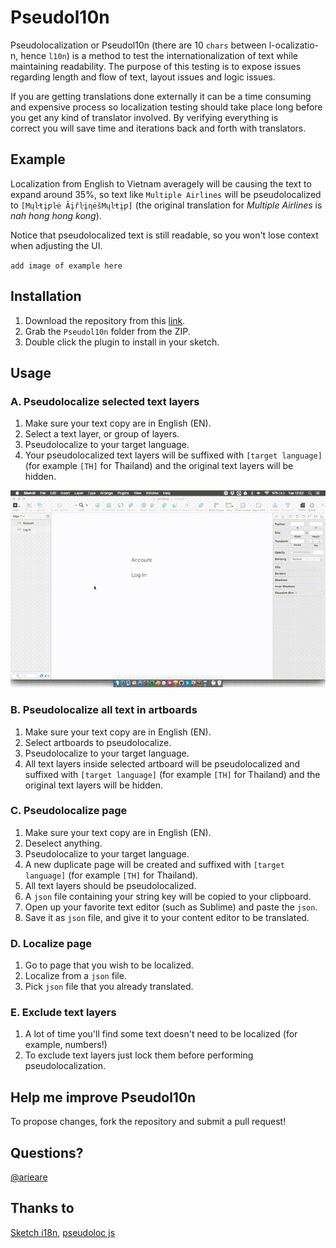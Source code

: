 # Pseudol10n
Pseudolocalization or Pseudol10n (there are 10 `chars` between l-ocalizatio-n, hence `l10n`) is a method to test the internationalization of text while maintaining readability. The purpose of this testing is to expose issues regarding length and flow of text, layout issues and logic issues.

If you are getting translations done externally it can be a time consuming and expensive process so localization testing should take place long before you get any kind of translator involved. By verifying everything is correct you will save time and iterations back and forth with translators.

## Example
Localization from English to Vietnam averagely will be causing the text to expand around 35%, so text like `Multiple Airlines` will be pseudolocalized to `[Mųŀŧįƿŀė ȂįřŀįƞėšMųŀŧįƿ]` (the original translation for *Multiple Airlines* is *nah hong hong kong*).

Notice that pseudolocalized text is still readable, so you won't lose context when adjusting the UI.

`add image of example here`

## Installation
1. Download the repository from this [link](https://github.com/arieare/Sketch-Pseudol10n/archive/master.zip).
2. Grab the `Pseudol10n` folder from the ZIP.
3. Double click the plugin to install in your sketch.


## Usage
### A. Pseudolocalize selected text layers
1. Make sure your text copy are in English (EN).
2. Select a text layer, or group of layers.
3. Pseudolocalize to your target language.
4. Your pseudolocalized text layers will be suffixed with `[target language]` (for example `[TH]` for Thailand) and the original text layers will be hidden.

![alt text](img/1-psdlc-selected-text.gif "Pseudolocalize selected text layers")

### B. Pseudolocalize all text in artboards
1. Make sure your text copy are in English (EN).
2. Select artboards to pseudolocalize.
3. Pseudolocalize to your target language.
4. All text layers inside selected artboard will be pseudolocalized and suffixed with `[target language]` (for example `[TH]` for Thailand) and the original text layers will be hidden.

### C. Pseudolocalize page
1. Make sure your text copy are in English (EN).
2. Deselect anything.
3. Pseudolocalize to your target language.
4. A new duplicate page will be created and suffixed with `[target language]` (for example `[TH]` for Thailand).
5. All text layers should be pseudolocalized.
6. A `json` file containing your string key will be copied to your clipboard.
7. Open up your favorite text editor (such as Sublime) and paste the `json`.
8. Save it as `json` file, and give it to your content editor to be translated.

### D. Localize page
1. Go to page that you wish to be localized.
2. Localize from a `json` file.
3. Pick `json` file that you already translated.

### E. Exclude text layers
1. A lot of time you'll find some text doesn't need to be localized (for example, numbers!)
2. To exclude text layers just lock them before performing pseudolocalization.

## Help me improve Pseudol10n
To propose changes, fork the repository and submit a pull request!

## Questions?
[@arieare](http://twitter.com/arieare)

## Thanks to
[Sketch i18n](https://github.com/kristof/sketch-i18n), [pseudoloc js](https://github.com/bunkat/pseudoloc)
